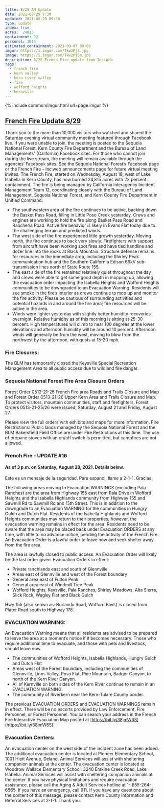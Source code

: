 ```yaml
---
title: 8/29 AM Update
date: 2021-08-29 7:30
updated: 2021-08-29 09:38
type: update
index: true
acres: 	24815
containment: 22
personel: 1614
estimated_containment: 2021-09-07 00:00
imgur: https://i.imgur.com/Tkw2PjS.jpg
image: https://i.imgur.com/Tkw2PjSm.jpg
description: 8/28 French Fire update from InciWeb
tags:
  - french fire
  - kern valley
  - kern river valley
  - fire
  - wofford heights
  - kernville
---
```

{% include common/imgur.html url=page.imgur %}

## [French Fire Update 8/29](https://inciweb.nwcg.gov/incident/article/7813/65112/)
Thank you to the more than 10,000 visitors who watched and shared the Saturday evening virtual community meeting featured through Facebook live. If you were unable to join, the meeting is posted to the Sequoia National Forest, Kern County Fire Department and the Bureau of Land Managements' (California) Facebook sites. For those who cannot join during the live stream, the meeting will remain available through the agencies’ Facebook sites. See the Sequoia National Forest’s Facebook page or the French Fire – Inciweb announcements page for future virtual meeting invites.
The French Fire, started on Wednesday, August 18, west of Lake Isabella in Kern County, has now burned 24,815 acres with 22 percent containment. The fire is being managed by California Interagency Incident Management Team 12, coordinating closely with the Bureau of Land Management, Sequoia National Forest, and Kern County Fire Department in Unified Command.
 
- The southwestern area of the fire continues to be active, backing down the Basket Pass Road, filling in Little Poso Creek yesterday. Crews and engines are working to hold the fire along Basket Pass Road and Rancheria Road. Active fire behavior is likely in Evans Flat today due to the challenging terrain and predicted winds.
- The west side of the fire experienced little growth yesterday. Moving north, the fire continues to back very slowly. Firefighters with support from aircraft have been working spot fires and have tied handline and dozer line into the rocks at Black Mountain. Structure defense remains for resources in the immediate area, including the Shirley Peak communication hub and the Southern California Edison 66kV sub-transmission lines north of State Route 155.
- The east side of the fire remained relatively quiet throughout the day and crews were able to get some good depth in mopping up, allowing the evacuation order impacting the Isabella Heights and Wofford Heights communities to be downgraded to an Evacuation Warning. Residents will see smoke in the fire’s interior as crews continue to mop up and monitor the fire activity. Please be cautious of surrounding activities and potential hazards in and around the fire area; fire resources will be active in the area.
- Winds were lighter yesterday with slightly better humidity recoveries overnight. Relative humidity as of this morning is sitting at 25-30 percent. High temperatures will climb to near 100 degrees at the lower elevations and afternoon humidity will be around 10 percent. Afternoon winds will generally be from the west, moving to blow from the northwest by the afternoon, with gusts at 15-20 mph.
 
### Fire Closures:

The BLM has temporarily closed the Keysville Special Recreation Management Area to all public access due to wildland fire danger.
 
### Sequoia National Forest Fire Area Closure Orders
Forest Order 0513-21-25 French Fire area Roads and Trails Closure and Map and Forest Order 0513-21-26 Upper Kern Area and Trails Closure and Map. To protect visitors, mountain communities, staff and firefighters, Forest Orders 0513-21-25/26 were issued, Saturday, August 21 and Friday, August 27.

Please view the full orders with exhibits and maps for more information.
Fire Restrictions: Public lands managed by the Sequoia National Forest and the BLM Bakersfield Field Office are under Fire Restrictions at this time. The use of propane stoves with an on/off switch is permitted, but campfires are not allowed.
 
### French Fire - UPDATE #16
#### As of 3 p.m. on Saturday, August 28, 2021. Details below.
 
Este es un mensaje de la seguridad. Para espanol, llame a 2-1-1. Gracias
 
The following areas moving to Evacuation WARNINGS (excluding Pala Ranches) are the area from Highway 155 east from Pala Drive in Wofford Heights and the Isabella Highlands community from Highway 155 and Sawmill Rd to Sawmill Rd and 15th Street. This is in addition to the downgrade to an Evacuation WARNING for the communities in Hungry Gulch and Dutch Flat. Residents of the Isabella Highlands and Wofford Heights communities may return to their properties; however, the evacuation warning remains in effect for the area. Residents need to be aware that the area may be placed back under Evacuation ORDERS at any time, with little to no advance notice, pending the activity of the French Fire.
An Evacuation Order is a lawful order to leave now and seek shelter away from the fire area.

The area is lawfully closed to public access. An Evacuation Order will likely be the last order given. Evacuation Orders in effect:
- Private ranchlands east and south of Glennville
- Areas east of Glennville and west of the Forest boundary
- General area east of Fulton Peak
- General area east of Windmill Tree Peak
- Wofford Heights, Keysville, Pala Ranches, Shirley Meadows, Alta Sierra, Slick Rock, Wagley Flat and Black Gulch

Hwy 155 (also known as: Burlando Road, Wofford Blvd.) is closed from Plater Road south to Highway 178.

### EVACUATION WARNING:
An Evacuation Warning means that all residents are advised to be prepared to leave the area at a moment’s notice if it becomes necessary. Those who require additional time to evacuate, and those with pets and livestock, should leave now.
- The communities of Wofford Heights, Isabella Highlands, Hungry Gulch and Dutch Flat
- Areas west of the Forest boundary, including the communities of Glennville, Linns Valley, Poso Flat, Pine Mountain, Badger Canyon, to north of the Kern River Canyon.
- All of Kernville on both sides of the Kern River continue to remain in an EVACUATION WARNING.
- The community of Riverkern near the Kern-Tulare County border.

The previous EVACUATION ORDERS and EVACUATION WARNINGS remain in effect. There will be no escorts provided by Law Enforcement, Fire Personnel, or Forest Personnel. You can search your address in the French Fire Interactive Evacuation Map posted at [https://bit.ly/38jmW6S](https://bit.ly/38jmW6S).

### Evacuation Centers:
An evacuation center on the west side of the incident zone has been added. The additional evacuation center is located at Pioneer Elementary School, 1001 Hiett Avenue, Delano. Animal Services will assist with sheltering companion animals at the center. The evacuation center is located at Woodrow Wallace Elementary School, 3240 Erskine Creek Road, Lake Isabella. Animal Services will assist with sheltering companion animals at the center. If you have physical limitations and require evacuation assistance, please call the Aging & Adult Services hotline at 1- 855-264-6565. If you have an emergency, call 911. If you have any questions about the content of this message, please contact Kern County Information and Referral Services at 2-1-1. Thank you.
